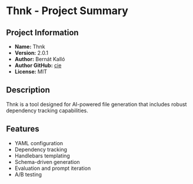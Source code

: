 # Thnk - Project Summary

## Project Information
- **Name:** Thnk
- **Version:** 2.0.1
- **Author:** Bernát Kalló
- **Author GitHub:** [cie](https://github.com/cie)
- **License:** MIT

## Description
Thnk is a tool designed for AI-powered file generation that includes robust dependency tracking capabilities.

## Features
- YAML configuration
- Dependency tracking
- Handlebars templating
- Schema-driven generation
- Evaluation and prompt iteration
- A/B testing